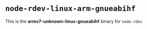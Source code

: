 # `node-rdev-linux-arm-gnueabihf`

This is the **armv7-unknown-linux-gnueabihf** binary for `node-rdev`

